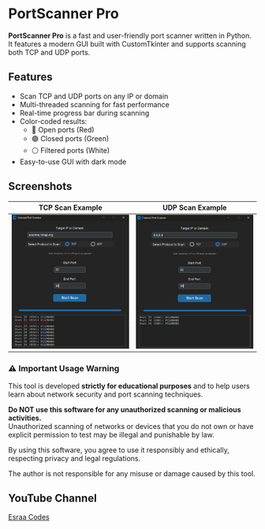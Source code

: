 # PortScanner Pro

**PortScanner Pro** is a fast and user-friendly port scanner written in Python. It features a modern GUI built with CustomTkinter and supports scanning both TCP and UDP ports.

## Features

- Scan TCP and UDP ports on any IP or domain  
- Multi-threaded scanning for fast performance  
- Real-time progress bar during scanning  
- Color-coded results:  
  - 🔴 Open ports (Red)  
  - 🟢 Closed ports (Green)  
  - ⚪ Filtered ports (White)  
- Easy-to-use GUI with dark mode


## Screenshots

| TCP Scan Example       | UDP Scan Example       |
|-----------------------|-----------------------|
| ![TCP Scan](TCP-Scan.png) | ![UDP Scan](UDP-Scan.png) |


### ⚠️ Important Usage Warning

This tool is developed **strictly for educational purposes** and to help users learn about network security and port scanning techniques.

**Do NOT use this software for any unauthorized scanning or malicious activities.**  
Unauthorized scanning of networks or devices that you do not own or have explicit permission to test may be illegal and punishable by law.

By using this software, you agree to use it responsibly and ethically, respecting privacy and legal regulations.

The author is not responsible for any misuse or damage caused by this tool.


## YouTube Channel


[Esraa Codes](https://www.youtube.com/@EsraaCodes-e7j)


